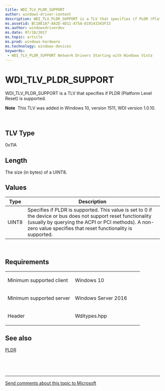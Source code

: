 ```yaml
---
title: WDI_TLV_PLDR_SUPPORT
author: windows-driver-content
description: WDI_TLV_PLDR_SUPPORT is a TLV that specifies if PLDR (Platform Level Reset) is supported.
ms.assetid: BC1BE1A7-AA2D-4D11-A75A-EC0143343F33
ms.author: windowsdriverdev 
ms.date: 07/18/2017 
ms.topic: article 
ms.prod: windows-hardware 
ms.technology: windows-devices 
keywords:
 - WDI_TLV_PLDR_SUPPORT Network Drivers Starting with Windows Vista
---
```


# WDI\_TLV\_PLDR\_SUPPORT


WDI\_TLV\_PLDR\_SUPPORT is a TLV that specifies if PLDR (Platform Level Reset) is supported.

**Note**  This TLV was added in Windows 10, version 1511, WDI version 1.0.10.

 

## TLV Type


0x11A

## Length


The size (in bytes) of a UINT8.

## Values


| Type  | Description                                                                                                                                                                                                                       |
|-------|-----------------------------------------------------------------------------------------------------------------------------------------------------------------------------------------------------------------------------------|
| UINT8 | Specifies if PLDR is supported. This value is set to 0 if the device or bus does not support reset functionality (usually by querying the ACPI or PCI methods). A non-zero value specifies that reset functionality is supported. |

 

Requirements
------------

<table>
<colgroup>
<col width="50%" />
<col width="50%" />
</colgroup>
<tbody>
<tr class="odd">
<td><p>Minimum supported client</p></td>
<td><p>Windows 10</p></td>
</tr>
<tr class="even">
<td><p>Minimum supported server</p></td>
<td><p>Windows Server 2016</p></td>
</tr>
<tr class="odd">
<td><p>Header</p></td>
<td>Wditypes.hpp</td>
</tr>
</tbody>
</table>

## See also


[PLDR](https://msdn.microsoft.com/library/windows/hardware/mt269098)

 

 


--------------------
[Send comments about this topic to Microsoft](mailto:wsddocfb@microsoft.com?subject=Documentation%20feedback%20%5Bnetvista\netvista%5D:%20WDI_TLV_PLDR_SUPPORT%20%20RELEASE:%20%287/10/2017%29&body=%0A%0APRIVACY%20STATEMENT%0A%0AWe%20use%20your%20feedback%20to%20improve%20the%20documentation.%20We%20don't%20use%20your%20email%20address%20for%20any%20other%20purpose,%20and%20we'll%20remove%20your%20email%20address%20from%20our%20system%20after%20the%20issue%20that%20you're%20reporting%20is%20fixed.%20While%20we're%20working%20to%20fix%20this%20issue,%20we%20might%20send%20you%20an%20email%20message%20to%20ask%20for%20more%20info.%20Later,%20we%20might%20also%20send%20you%20an%20email%20message%20to%20let%20you%20know%20that%20we've%20addressed%20your%20feedback.%0A%0AFor%20more%20info%20about%20Microsoft's%20privacy%20policy,%20see%20http://privacy.microsoft.com/default.aspx. "Send comments about this topic to Microsoft")


